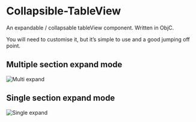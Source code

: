 # Collapsible-TableView

An expandable / collapsable tableView component. Written in ObjC.

You will need to customise it, but it’s simple to use and a good jumping off point.

## Multiple section expand mode
![Multi expand](https://richardstockdale.files.wordpress.com/2017/04/multi-expand.gif?w=134&h=240)

## Single section expand mode
![Single expand](https://richardstockdale.files.wordpress.com/2017/04/single-expand.gif?w=133&h=240)
